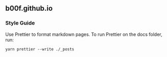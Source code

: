 ## b00f.github.io

### Style Guide

Use Prettier to format markdown pages. To run Prettier on the docs folder, run:

```
yarn prettier --write ./_posts
```
